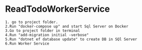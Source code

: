 # ReadTodoWorkerService

    1. go to project folder.
    2.Run "docker-compose up" and start Sql Server on Docker
    3.Go to project folder in terminal
    4.Run "add-migration initial -verbose"
    5.Run "dotnet ef database update" to create DB in SQl Server
    6.Run Worker Service
